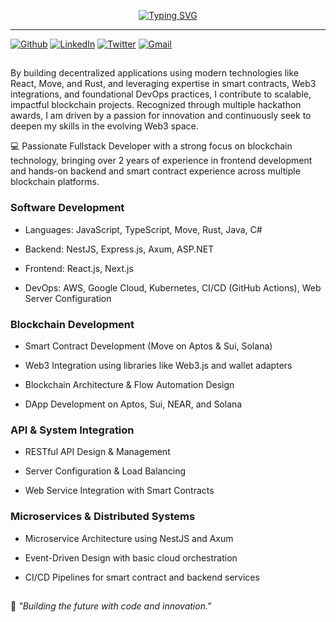 <div align="center">

[![Typing SVG](https://readme-typing-svg.herokuapp.com?font=Fira+Code&pause=600&size=32&weight=600&color=00ff7f&width=435&lines=I'm+Vo+Nguyen+Phu+Qui.;Fullstack+Developer;Blockchain)](https://git.io/typing-svg)




</div>

---

[![Github](https://img.shields.io/badge/-Github-000?style=flat-square&logo=Github&logoColor=white)](https://github.com/phuquiivo03)
[![LinkedIn](https://img.shields.io/badge/-LinkedIn-blue?style=flat-square&logo=Linkedin&logoColor=white)](https://www.linkedin.com/in/qui-vo-12921a293/)
[![Twitter](https://img.shields.io/badge/-Twitter-1ca0f1?style=flat-square&labelColor=1ca0f1&logo=twitter&logoColor=white)](https://x.com/qui_vo46670)
[![Gmail](https://img.shields.io/badge/-Gmail-c14438?style=flat-square&logo=Gmail&logoColor=white)](mailto:phuquivo03.cb@gmail.com)

##

By building decentralized applications using modern technologies like React, Move, and Rust, and leveraging expertise in smart contracts, Web3 integrations, and foundational DevOps practices, I contribute to scalable, impactful blockchain projects. Recognized through multiple hackathon awards, I am driven by a passion for innovation and continuously seek to deepen my skills in the evolving Web3 space.

💻 Passionate Fullstack Developer with a strong focus on blockchain technology, bringing over 2 years of experience in frontend development and hands-on backend and smart contract experience across multiple blockchain platforms.





### Software Development

- Languages: JavaScript, TypeScript, Move, Rust, Java, C#

- Backend: NestJS, Express.js, Axum, ASP.NET

- Frontend: React.js, Next.js

- DevOps: AWS, Google Cloud, Kubernetes, CI/CD (GitHub Actions), Web Server Configuration
  
### Blockchain Development

- Smart Contract Development (Move on Aptos & Sui, Solana)

- Web3 Integration using libraries like Web3.js and wallet adapters

- Blockchain Architecture & Flow Automation Design

- DApp Development on Aptos, Sui, NEAR, and Solana

### API & System Integration
- RESTful API Design & Management

- Server Configuration & Load Balancing

- Web Service Integration with Smart Contracts

### Microservices & Distributed Systems
- Microservice Architecture using NestJS and Axum

- Event-Driven Design with basic cloud orchestration

- CI/CD Pipelines for smart contract and backend services



## 
🌟 *"Building the future with code and innovation."*
